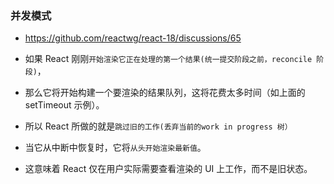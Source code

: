 ### 并发模式
* https://github.com/reactwg/react-18/discussions/65

* 如果 React 刚刚`开始渲染它正在处理的第一个结果(统一提交阶段之前，reconcile 阶段)`，
* 那么它将开始构建一个要渲染的结果队列，这将花费太多时间（如上面的 setTimeout 示例）。
* 所以 React 所做的就是`跳过旧的工作(丢弃当前的work in progress 树） `
* 当它从中断中恢复时，它将`从头开始渲染最新值`。
* 这意味着 React 仅在用户实际需要查看渲染的 UI 上工作，而不是旧状态。



